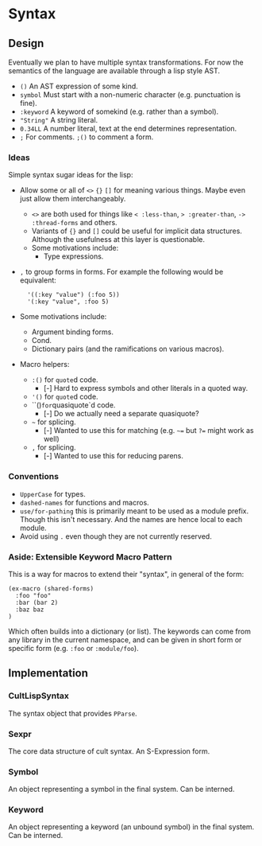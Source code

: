# Syntax

## Design

Eventually we plan to have multiple syntax transformations. For now the semantics of the language are available through a lisp style AST.

- `()` An AST expression of some kind.
- `symbol` Must start with a non-numeric character (e.g. punctuation is fine).
- `:keyword` A keyword of somekind (e.g. rather than a symbol).
- `"String"` A string literal.
- `0.34LL` A number literal, text at the end determines representation.
- `;` For comments. `;()` to comment a form.

### Ideas

Simple syntax sugar ideas for the lisp:

- Allow some or all of `<>` `{}` `[]` for meaning various things. Maybe even just allow them interchangeably.

  - `<>` are both used for things like `< :less-than`, `> :greater-than`, `-> :thread-forms` and others.
  - Variants of `{}` and `[]` could be useful for implicit data structures. Although the usefulness at this layer is questionable.
  - Some motivations include:
    - Type expressions.

- `,` to group forms in forms. For example the following would be equivalent:

  ```
    '((:key "value") (:foo 5))
    '(:key "value", :foo 5)
  ```

- Some motivations include:

  - Argument binding forms.
  - Cond.
  - Dictionary pairs (and the ramifications on various macros).

- Macro helpers:

  - `:()` for `quote`d code.
    - [-] Hard to express symbols and other literals in a quoted way.
  - `'()` for `quote`d code.
  - ``()` for `quasiquote`d code.
    - [-] Do we actually need a separate quasiquote?
  - `~` for splicing.
    - [-] Wanted to use this for matching (e.g. `~=` but `?=` might work as well)
  - `,` for splicing.
    - [-] Wanted to use this for reducing parens.

### Conventions

- `UpperCase` for types.
- `dashed-names` for functions and macros.
- `use/for-pathing` this is primarily meant to be used as a module prefix. Though this isn't necessary. And the names are hence local to each module.
- Avoid using `.` even though they are not currently reserved.

### Aside: Extensible Keyword Macro Pattern

This is a way for macros to extend their "syntax", in general of the form:

```
(ex-macro (shared-forms)
  :foo "foo"
  :bar (bar 2)
  :baz baz
)
```

Which often builds into a dictionary (or list). The keywords can come from any library in the current namespace, and can be given in short form or specific form (e.g. `:foo` or `:module/foo`).

## Implementation

### CultLispSyntax

The syntax object that provides `PParse`.

### Sexpr

The core data structure of cult syntax. An S-Expression form.

### Symbol

An object representing a symbol in the final system. Can be interned.

### Keyword

An object representing a keyword (an unbound symbol) in the final system. Can be interned.